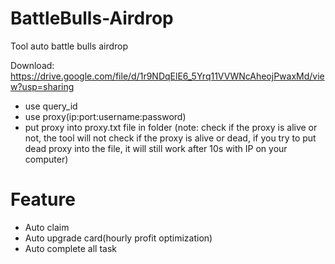 # BattleBulls-Airdrop


Tool auto battle bulls airdrop


Download: https://drive.google.com/file/d/1r9NDqElE6_5Yrq11VVWNcAheojPwaxMd/view?usp=sharing

* use query_id
* use proxy(ip:port:username:password)
* put proxy into proxy.txt file in folder (note: check if the proxy is alive or not, the tool will not check if the proxy is alive or dead, if you try to put dead proxy into the file, it will still work after 10s with IP on your computer)
# Feature
+ Auto claim
+ Auto upgrade card(hourly profit optimization)
+ Auto complete all task
